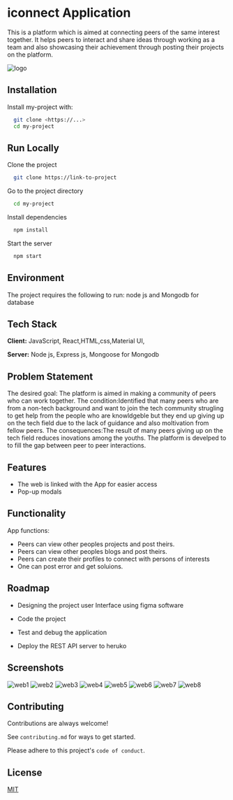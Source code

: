 
# iconnect Application

This is a platform which is aimed at connecting peers of the same interest together. It helps peers to interact and share ideas through working as a team and also showcasing their achievement through posting their projects on the platform.


![logo](https://user-images.githubusercontent.com/82339780/193324149-90f439dd-ccdc-4a0c-84d1-e5f7d97d625a.png)


## Installation

Install my-project with:

```bash
  git clone <https://...>
  cd my-project
```
    
## Run Locally

Clone the project

```bash
  git clone https://link-to-project
```

Go to the project directory

```bash
  cd my-project
```

Install dependencies

```bash
  npm install
```

Start the server

```bash
  npm start
```


## Environment

The project requires the following to run:
 node js and Mongodb for database


## Tech Stack

**Client:** JavaScript, React,HTML,css,Material UI,

**Server:** Node js, Express js, Mongoose for Mongodb


## Problem Statement

The desired goal: The platform is aimed in making a community of peers who can work together.
The condition:Identified that many peers who are from a non-tech background and want to join the tech community strugling to get help from the people who are knowldgeble but they end up giving up on the tech field due to the lack of guidance and also moltivation from fellow peers.
The consequences:The result of many peers giving up on the tech field reduces inovations among the youths. The platform is develped to to fill the gap between peer to peer interactions.

## Features

- The web is linked with the App for easier access
- Pop-up modals


## Functionality

App functions:

- Peers can view other peoples projects and post theirs.
- Peers can view other peoples blogs and post theirs.
- Peers can create their profiles to connect with persons of interests
- One can post error and get soluions.


## Roadmap

- Designing the project user Interface using figma software

- Code the project
- Test and debug the application
- Deploy the REST API server to heruko


## Screenshots

![web1](https://user-images.githubusercontent.com/82339780/193327193-3f3a27aa-87fa-485d-9c9a-524568f4dbef.png)
![web2](https://user-images.githubusercontent.com/82339780/193327197-723483c1-60fe-4317-bf79-190248861fe5.png)
![web3](https://user-images.githubusercontent.com/82339780/193327203-5d2fa600-7292-44f6-830b-373231c2c1c6.png)
![web4](https://user-images.githubusercontent.com/82339780/193327208-755724b8-ed70-484b-860a-d23882a50913.png)
![web5](https://user-images.githubusercontent.com/82339780/193327224-55781a94-36d0-4cd3-94d4-94e9ad1a1c12.png)
![web6](https://user-images.githubusercontent.com/82339780/193327232-92f7897a-ee6d-4e01-843f-94c482096fba.png)
![web7](https://user-images.githubusercontent.com/82339780/193327387-224f3021-da30-4faf-a3bc-fcd2c6fc79b2.png)
![web8](https://user-images.githubusercontent.com/82339780/193327392-610c18c3-1117-4994-8bc3-ef86911546a9.png)
## Contributing

Contributions are always welcome!

See `contributing.md` for ways to get started.

Please adhere to this project's `code of conduct`.


## License

[MIT](https://choosealicense.com/licenses/mit/)


